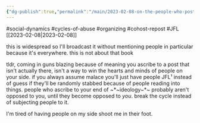 ```yaml
---
{"dg-publish":true,"permalink":"/main/2023-02-08-on-the-people-who-post-a-vicious-reply-to-attack-a-straw-man/","noteIcon":"","created":"2023-08-09T16:56:33.096-04:00","updated":"2023-10-06T22:47:01.881-04:00"}
---
```


#social-dynamics #cycles-of-abuse #organizing #cohost-repost #JFL
[[2023-02-08\|2023-02-08]]

this is widespread so I'll broadcast it without mentioning people in particular because it's everywhere. this is not about that book

tldr, coming in guns blazing because of meaning you ascribe to a post that isn't actually there, isn't a way to win the hearts and minds of people on your side. if you always assume malace you'll just have people JFL¹ instead of guess if they'll be randomly stabbed because of people reading into things. people who ascribe to your end of ~*~ideology~*~ probably aren't opposed to you, until they become opposed to _you_. break the cycle instead of subjecting people to it.

I'm tired of having people on my side shoot me in their foot.

[1]: Just _Fucking_ Leave